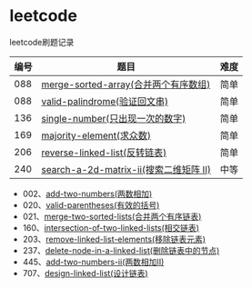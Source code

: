 # leetcode
leetcode刷题记录

| 编号 | 题目 | 难度 |
| ------ | ------ | ------ |
| 088 | [merge-sorted-array(合并两个有序数组)](https://github.com/jiangyx3915/leetcode/blob/master/algorithms/merge-sorted-array.md) | 简单 |
| 088 | [valid-palindrome(验证回文串)](https://github.com/jiangyx3915/leetcode/blob/master/algorithms/valid-palindrome.md) | 简单 |
| 136 | [single-number(只出现一次的数字)](https://github.com/jiangyx3915/leetcode/blob/master/algorithms/single-number.md) | 简单 |
| 169 | [majority-element(求众数)](https://github.com/jiangyx3915/leetcode/blob/master/algorithms/majority-element.md) | 简单 |
| 206 | [reverse-linked-list(反转链表)](https://github.com/jiangyx3915/leetcode/blob/master/algorithms/reverse-linked-list.md) | 简单 |
| 240 | [search-a-2d-matrix-ii(搜索二维矩阵 II)](https://github.com/jiangyx3915/leetcode/blob/master/algorithms/search-a-2d-matrix-ii.md) | 中等 |

* 002、[add-two-numbers(两数相加)](https://github.com/jiangyx3915/leetcode/blob/master/algorithms/add-two-numbers.py)
* 020、[valid-parentheses(有效的括号)](https://github.com/jiangyx3915/leetcode/blob/master/algorithms/valid-parentheses.py)
* 021、[merge-two-sorted-lists(合并两个有序链表)](https://github.com/jiangyx3915/leetcode/blob/master/algorithms/merge-two-sorted-lists.py)
* 160、[intersection-of-two-linked-lists(相交链表)](https://github.com/jiangyx3915/leetcode/blob/master/algorithms/intersection-of-two-linked-lists.py)
* 203、[remove-linked-list-elements(移除链表元素)](https://github.com/jiangyx3915/leetcode/blob/master/algorithms/remove-linked-list-elements.py)
* 237、[delete-node-in-a-linked-list(删除链表中的节点)](https://github.com/jiangyx3915/leetcode/blob/master/algorithms/delete-node-in-a-linked-list.py)
* 445、[add-two-numbers-ii(两数相加II)](https://github.com/jiangyx3915/leetcode/blob/master/algorithms/add-two-numbers-ii.py)
* 707、[design-linked-list(设计链表)](https://github.com/jiangyx3915/leetcode/blob/master/algorithms/design-linked-list.py)
